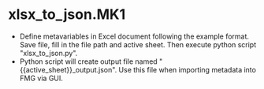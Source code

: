 # xlsx_to_json.MK1
* Define metavariables in Excel document following the example format.
  Save file, fill in the file path and active sheet.
  Then execute python script "xlsx_to_json.py".
* Python script will create output file named "{{active_sheet}}_output.json".
  Use this file when importing metadata into FMG via GUI.
